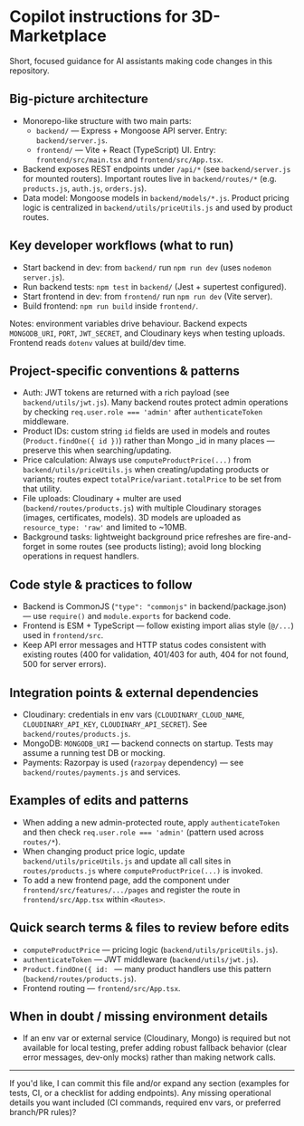 <!--
Guidance for AI coding assistants working on the 3D-Marketplace repository.
Focus: concrete, repo-specific guidance so suggestions / edits are fast and correct.
-->
# Copilot instructions for 3D-Marketplace

Short, focused guidance for AI assistants making code changes in this repository.

## Big-picture architecture
- Monorepo-like structure with two main parts:
  - `backend/` — Express + Mongoose API server. Entry: `backend/server.js`.
  - `frontend/` — Vite + React (TypeScript) UI. Entry: `frontend/src/main.tsx` and `frontend/src/App.tsx`.
- Backend exposes REST endpoints under `/api/*` (see `backend/server.js` for mounted routers). Important routes live in `backend/routes/*` (e.g. `products.js`, `auth.js`, `orders.js`).
- Data model: Mongoose models in `backend/models/*.js`. Product pricing logic is centralized in `backend/utils/priceUtils.js` and used by product routes.

## Key developer workflows (what to run)
- Start backend in dev: from `backend/` run `npm run dev` (uses `nodemon server.js`).
- Run backend tests: `npm test` in `backend/` (Jest + supertest configured).
- Start frontend in dev: from `frontend/` run `npm run dev` (Vite server).
- Build frontend: `npm run build` inside `frontend/`.

Notes: environment variables drive behaviour. Backend expects `MONGODB_URI`, `PORT`, `JWT_SECRET`, and Cloudinary keys when testing uploads. Frontend reads `dotenv` values at build/dev time.

## Project-specific conventions & patterns
- Auth: JWT tokens are returned with a rich payload (see `backend/utils/jwt.js`). Many backend routes protect admin operations by checking `req.user.role === 'admin'` after `authenticateToken` middleware.
- Product IDs: custom string `id` fields are used in models and routes (`Product.findOne({ id })`) rather than Mongo _id in many places — preserve this when searching/updating.
- Price calculation: Always use `computeProductPrice(...)` from `backend/utils/priceUtils.js` when creating/updating products or variants; routes expect `totalPrice`/`variant.totalPrice` to be set from that utility.
- File uploads: Cloudinary + multer are used (`backend/routes/products.js`) with multiple Cloudinary storages (images, certificates, models). 3D models are uploaded as `resource_type: 'raw'` and limited to ~10MB.
- Background tasks: lightweight background price refreshes are fire-and-forget in some routes (see products listing); avoid long blocking operations in request handlers.

## Code style & practices to follow
- Backend is CommonJS (`"type": "commonjs"` in backend/package.json) — use `require()` and `module.exports` for backend code.
- Frontend is ESM + TypeScript — follow existing import alias style (`@/...`) used in `frontend/src`.
- Keep API error messages and HTTP status codes consistent with existing routes (400 for validation, 401/403 for auth, 404 for not found, 500 for server errors).

## Integration points & external dependencies
- Cloudinary: credentials in env vars (`CLOUDINARY_CLOUD_NAME`, `CLOUDINARY_API_KEY`, `CLOUDINARY_API_SECRET`). See `backend/routes/products.js`.
- MongoDB: `MONGODB_URI` — backend connects on startup. Tests may assume a running test DB or mocking.
- Payments: Razorpay is used (`razorpay` dependency) — see `backend/routes/payments.js` and services.

## Examples of edits and patterns
- When adding a new admin-protected route, apply `authenticateToken` and then check `req.user.role === 'admin'` (pattern used across `routes/*`).
- When changing product price logic, update `backend/utils/priceUtils.js` and update all call sites in `routes/products.js` where `computeProductPrice(...)` is invoked.
- To add a new frontend page, add the component under `frontend/src/features/.../pages` and register the route in `frontend/src/App.tsx` within `<Routes>`.

## Quick search terms & files to review before edits
- `computeProductPrice` — pricing logic (`backend/utils/priceUtils.js`).
- `authenticateToken` — JWT middleware (`backend/utils/jwt.js`).
- `Product.findOne({ id: ` — many product handlers use this pattern (`backend/routes/products.js`).
- Frontend routing — `frontend/src/App.tsx`.

## When in doubt / missing environment details
- If an env var or external service (Cloudinary, Mongo) is required but not available for local testing, prefer adding robust fallback behavior (clear error messages, dev-only mocks) rather than making network calls.

---
If you'd like, I can commit this file and/or expand any section (examples for tests, CI, or a checklist for adding endpoints). Any missing operational details you want included (CI commands, required env vars, or preferred branch/PR rules)?
